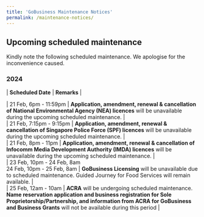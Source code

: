 ```yaml
---
title: 'GoBusiness Maintenance Notices'
permalink: /maintenance-notices/
---
```


## Upcoming scheduled maintenance

Kindly note the following scheduled maintenance. We apologise for the inconvenience caused.

### 2024 

| **Scheduled Date** | **Remarks** |  
    
                                  
| 21 Feb, 6pm - 11:59pm | **Application, amendment, renewal & cancellation of National Environmental Agency (NEA) licences** will be unavailable during the upcoming scheduled maintenance. |             
| 21 Feb, 7:15pm - 9:15pm | **Application, amendment, renewal & cancellation of Singapore Police Force (SPF) licences** will be unavailable during the upcoming scheduled maintenance. |    
| 21 Feb, 8pm - 11pm | **Application, amendment, renewal & cancellation of Infocomm Media Development Authority (IMDA) licences** will be unavailable during the upcoming scheduled maintenance. |     
| 23 Feb, 10pm - 24 Feb, 8am<br>24 Feb, 10pm - 25 Feb, 8am | **GoBusiness Licensing** will be unavailable due to scheduled maintenance. Guided Journey for Food Services will remain available. |               
| 25 Feb, 12am - 10am | **ACRA** will be undergoing scheduled maintenance. **Name reservation application and business registration for Sole Proprietorship/Partnership, and information from ACRA for GoBusiness and Business Grants** will not be available during this period |             
  





<script src="/jquery/jquery.min.js"></script>
<script src="/jquery/resize-tables.js"></script>

